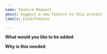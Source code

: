 ```yaml
---
name: Feature Request
about: Suggest a new feature to this project
labels: kind/feature

---
```

<!-- Please only use this template for submitting feature requests -->

**What would you like to be added**:

**Why is this needed**:
